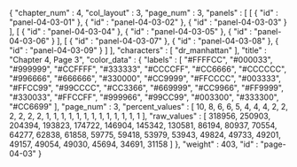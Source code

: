 {
  "chapter_num" : 4,
  "col_layout" : 3,
  "page_num" : 3,
  "panels" : [
    [
      {
        "id" : "panel-04-03-01"
      },
      {
        "id" : "panel-04-03-02"
      },
      {
        "id" : "panel-04-03-03"
      }
    ],
    [
      {
        "id" : "panel-04-03-04"
      },
      {
        "id" : "panel-04-03-05"
      },
      {
        "id" : "panel-04-03-06"
      }
    ],
    [
      {
        "id" : "panel-04-03-07"
      },
      {
        "id" : "panel-04-03-08"
      },
      {
        "id" : "panel-04-03-09"
      }
    ]
  ],
  "characters" : [
    "dr_manhattan"
  ],
  "title" : "Chapter 4, Page 3",
  "color_data" : {
    "labels" : [
      "#FFFFCC",
      "#000033",
      "#999999",
      "#CCFFFF",
      "#333333",
      "#CCCCFF",
      "#CC6666",
      "#CCCCCC",
      "#996666",
      "#666666",
      "#330000",
      "#CC9999",
      "#FFCCCC",
      "#003333",
      "#FFCC99",
      "#99CCCC",
      "#CC3366",
      "#669999",
      "#CC9966",
      "#FF9999",
      "#330033",
      "#FFCCFF",
      "#999966",
      "#99CC99",
      "#003300",
      "#333300",
      "#CC6699"
    ],
    "page_num" : 3,
    "percent_values" : [
      10,
      8,
      6,
      6,
      5,
      4,
      4,
      4,
      2,
      2,
      2,
      2,
      2,
      2,
      1,
      1,
      1,
      1,
      1,
      1,
      1,
      1,
      1,
      1,
      1,
      1,
      1
    ],
    "raw_values" : [
      318956,
      250903,
      204394,
      193823,
      174722,
      146904,
      145342,
      130581,
      86194,
      80937,
      70554,
      64277,
      62838,
      61858,
      59775,
      59418,
      53979,
      53943,
      49824,
      49733,
      49201,
      49157,
      49054,
      49030,
      45694,
      34691,
      31158
    ]
  },
  "weight" : 403,
  "id" : "page-04-03"
}
